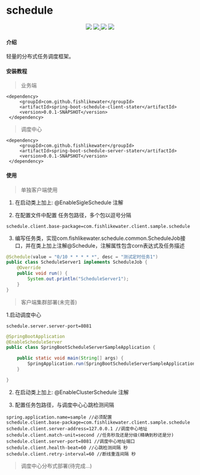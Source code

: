 # schedule
<p align="center">
    <a>
        <img src="https://img.shields.io/badge/codecov-60%25-orange.svg" >
    </a>
    <a href="http://www.apache.org/licenses/LICENSE-2.0.html" target="_blank">
        <img src="http://img.shields.io/:license-apache-brightgreen.svg" >
    </a>
    <a>
        <img src="https://img.shields.io/badge/JDK-1.8+-green.svg" >
    </a>
    <a>
        <img src="https://img.shields.io/badge/spring%20boot-2.0%2B-brightgreen.svg" >
    </a>
</p>

#### 介绍
轻量的分布式任务调度框架。


#### 安装教程

>业务端
```
<dependency>
     <groupId>com.github.fishlikewater</groupId>
     <artifactId>spring-boot-schedule-client-stater</artifactId>
     <version>0.0.1-SNAPSHOT</version>
 </dependency>        
   ```
  
> 调度中心
```
<dependency>
     <groupId>com.github.fishlikewater</groupId>
     <artifactId>spring-boot-schedule-server-stater</artifactId>
     <version>0.0.1-SNAPSHOT</version>
 </dependency>        
   ```


#### 使用

> 单独客户端使用

1. 在启动类上加上: @EnableSigleSchedule 注解

2. 在配置文件中配置 任务包路径，多个包以逗号分隔
```$xslt
schedule.client.base-package=com.fishlikewater.client.sample.schedule
```
3. 编写任务类，实现com.fishlikewater.schedule.common.ScheduleJob接口，并在类上加上注解@Schedule，注解属性包含corn表达式及任务描述
```java
@Schedule(value = "0/10 * * * * *", desc = "测试定时任务1")
public class ScheduleServer1 implements ScheduleJob {
    @Override
    public void run() {
        System.out.println("ScheduleServer1");
    }
}

```

> 客户端集群部署(未完善)

1.启动调度中心
```$xml
schedule.server.server-port=8081
```

```java
@SpringBootApplication
@EnableScheduleServer
public class SpringBootScheduleServerSampleApplication {

    public static void main(String[] args) {
        SpringApplication.run(SpringBootScheduleServerSampleApplication.class, args);
    }

}
```

2. 在启动类上加上: @EnableClusterSchedule 注解

3. 配置任务包路径，与调度中心心跳检测间隔
```$xslt
spring.application.name=sample //必须配置
schedule.client.base-package=com.fishlikewater.client.sample.schedule
schedule.client.server-address=127.0.0.1 //调度中心地址
schedule.client.match-unit=second //任务秒及还是分级(精确到秒还是分)
schedule.client.server-port=8081 //调度中心地址端口
schedule.client.health-beat=60 //心跳检测间隔 秒
schedule.client.retry-interval=60 //断线重连间隔 秒
```

> 调度中心分布式部署(待完成...)